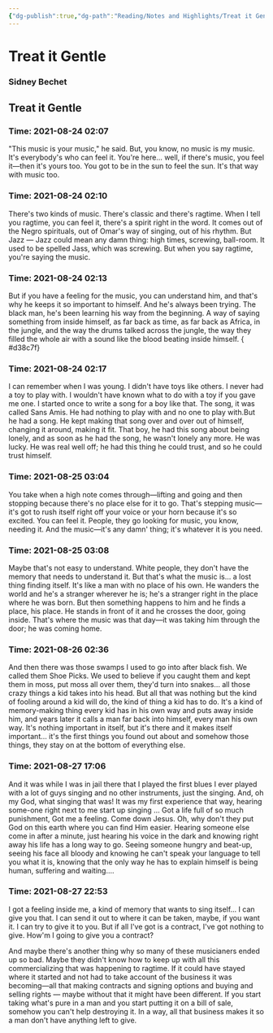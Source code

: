 ```yaml
---
{"dg-publish":true,"dg-path":"Reading/Notes and Highlights/Treat it Gentle by Sidney Bechet.md","permalink":"/reading/notes-and-highlights/treat-it-gentle-by-sidney-bechet/","title":"Notes from Treat it Gentle by Sidney Bechet","tags":["history","autobiography","jazz","music","american","reading-note"]}
---
```



# Treat it Gentle
### Sidney Bechet

## Treat it Gentle


### Time: 2021-08-24 02:07
"This music is your music," he said. But, you know, no music is my music. It's everybody's who can feel it. You're here… well, if there's music, you feel it—then it's yours too. You got to be in the sun to feel the sun. It's that way with music too.


### Time: 2021-08-24 02:10
There's two kinds of music. There's classic and there's ragtime. When I tell you ragtime, you can feel it, there's a spirit right in the word. It comes out of the Negro spirituals, out of Omar's way of singing, out of his rhythm. But Jazz — Jazz could mean any damn thing: high times, screwing, ball-room. It used to be spelled Jass, which was screwing. But when you say ragtime, you're saying the music.


### Time: 2021-08-24 02:13
But if you have a feeling for the music, you can understand him, and that's why he keeps it so important to himself. And he's always been trying. The black man, he's been learning his way from the beginning. A way of saying something from inside himself, as far back as time, as far back as Africa, in the jungle, and the way the drums talked across the jungle, the way they filled the whole air with a sound like the blood beating inside himself.
{ #d38c7f}



### Time: 2021-08-24 02:17
I can remember when I was young. I didn't have toys like others. I never had a toy to play with. I wouldn't have known what to do with a toy if you gave me one. I started once to write a song for a boy like that. The song, it was called Sans Amis. He had nothing to play with and no one to play with.But he had a song. He kept making that song over and over out of himself, changing it around, making it fit. That boy, he had this song about being lonely, and as soon as he had the song, he wasn't lonely any more. He was lucky. He was real well off; he had this thing he could trust, and so he could trust himself.


### Time: 2021-08-25 03:04
You take when a high note comes through—lifting and going and then stopping because there's no place else for it to go. That's stepping music—it's got to rush itself right off your voice or your horn because it's so excited. You can feel it. People, they go looking for music, you know, needing it. And the music—it's any damn' thing; it's whatever it is you need.


### Time: 2021-08-25 03:08
Maybe that's not easy to understand. White people, they don't have the memory that needs to understand it. But that's what the music is… a lost thing finding itself. It's like a man with no place of his own. He wanders the world and he's a stranger wherever he is; he's a stranger right in the place where he was born. But then something happens to him and he finds a place, his place. He stands in front of it and he crosses the door, going inside. That's where the music was that day—it was taking him through the door; he was coming home.


### Time: 2021-08-26 02:36
And then there was those swamps I used to go into after black fish. We called them Shoe Picks. We used to believe if you caught them and kept them in moss, put moss all over them, they'd turn into snakes… all those crazy things a kid takes into his head. But all that was nothing but the kind of fooling around a kid will do, the kind of thing a kid has to do. It's a kind of memory-making thing every kid has in his own way and puts away inside him, and years later it calls a man far back into himself, every man his own way. It's nothing important in itself, but it's there and it makes itself important… it's the first things you found out about and somehow those things, they stay on at the bottom of everything else.


### Time: 2021-08-27 17:06
And it was while I was in jail there that I played the first blues I ever played with a lot of guys singing and no other instruments, just the singing. And, oh my God, what singing that was! It was my first experience that way, hearing some-one right next to me start up singing … Got a life full of so much punishment, Got me a feeling. Come down Jesus. Oh, why don't they put God on this earth where you can find Him easier. Hearing someone else come in after a minute, just hearing his voice in the dark and knowing right away his life has a long way to go. Seeing someone hungry and beat-up, seeing his face all bloody and knowing he can't speak your language to tell you what it is, knowing that the only way he has to explain himself is being human, suffering and waiting….


### Time: 2021-08-27 22:53
I got a feeling inside me, a kind of memory that wants to sing itself… I can give you that. I can send it out to where it can be taken, maybe, if you want it. I can try to give it to you. But if all I've got is a contract, I've got nothing to give. How'm I going to give you a contract?

And maybe there's another thing why so many of these musicianers ended up so bad. Maybe they didn't know how to keep up with all this commercializing that was happening to ragtime. If it could have stayed where it started and not had to take account of the business it was becoming—all that making contracts and signing options and buying and selling rights — maybe without that it might have been different. If you start taking what's pure in a man and you start putting it on a bill of sale, somehow you can't help destroying it. In a way, all that business makes it so a man don't have anything left to give.